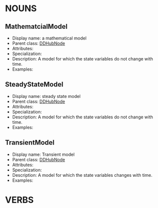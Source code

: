 # NOUNS
## MathematcialModel <!-- NOUN -->
- Display name: a mathematical model
- Parent class: [DDHubNode](./DrillingDataSemantics.md#DDHubNode-)
- Attributes:
- Specialization: 
- Description: A model for which the state variables do not change with time.
- Examples:
## SteadyStateModel <!-- NOUN -->
- Display name: steady state model
- Parent class: [DDHubNode](./DrillingDataSemantics.md#DDHubNode-)
- Attributes:
- Specialization: 
- Description: A model for which the state variables do not change with time.
- Examples:
## TransientModel <!-- NOUN -->
- Display name: Transient model
- Parent class: [DDHubNode](./DrillingDataSemantics.md#DDHubNode-)
- Attributes:
- Specialization: 
- Description: A model for which the state variables changes with time.
- Examples:


# VERBS
